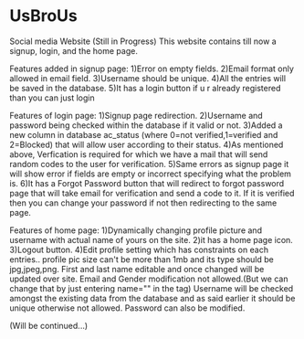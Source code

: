 # UsBroUs
Social media Website (Still in Progress)
This website contains till now a signup, login, and the home page.

Features added in signup page: 
1)Error on empty fields.
2)Email format only allowed in email field.
3)Username should be unique.
4)All the entries will be saved in the database.
5)It has a login button if u r already registered than you can just login

Features of login page:
1)Signup page redirection.
2)Username and password being checked within the database if it valid or not.
3)Added a new column in database ac_status (where 0=not verified,1=verified and 2=Blocked) that will allow user according to their status.
4)As mentioned above, Verfication is required for which we have a mail that will send random codes to the user for verification.
5)Same errors as signup page it will show error if fields are empty or incorrect specifying what the problem is.
6)It has a Forgot Password button that will redirect to forgot password page that will take email for verification and send a code to it. If it is verified then you can change your password if not then redirecting to the same page.

Features of home page:
1)Dynamically changing profile picture and username with actual name of yours on the site.
2)it has a home page icon.
3)Logout button.
4)Edit profile setting which has constraints on each entries.. profile pic size can't be more than 1mb and its type should be jpg,jpeg,png.
 First and last name editable and once changed will be updated over site.
 Email and Gender modification not allowed.(But we can change that by just entering name="" in the tag)
 Username will be checked amongst the existing data from the database and as said earlier it should be unique otherwise not allowed.
 Password can also be modified.

(Will be continued...)
